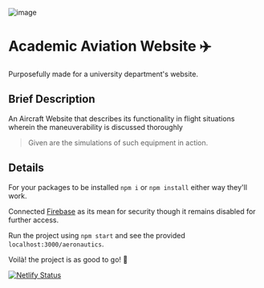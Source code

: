 ![image](https://user-images.githubusercontent.com/102452883/175236588-481c2117-cba0-4ffe-9dfe-aa22f2fee264.png)
# Academic Aviation Website ✈️
Purposefully made for a university department's website.
## Brief Description
An Aircraft Website that describes its functionality in flight situations wherein the maneuverability is discussed thoroughly
> Given are the simulations of such equipment in action.

## Details
For your packages to be installed `npm i` or `npm install` either way they'll work.

Connected [Firebase](https://firebase.google.com/) as its mean for security though it remains disabled for further access.

Run the project using `npm start` and see the provided `localhost:3000/aeronautics`.

Voilà! the project is as good to go! 👏

[![Netlify Status](https://api.netlify.com/api/v1/badges/d68af5e1-3231-4f8f-953f-dc4ba7b09848/deploy-status)](https://app.netlify.com/sites/aeronautics/deploys)
